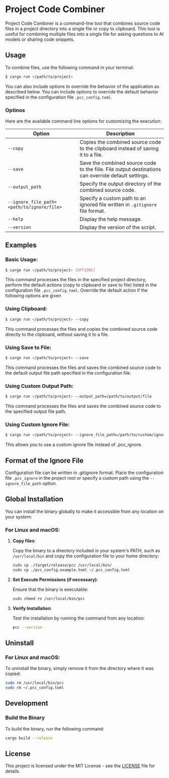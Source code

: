 # Project Code Combiner

Project Code Combiner is a command-line tool that combines source code files in a project directory into a single file or copy to clipboard. This tool is useful for combining multiple files into a single file for asking questions to AI models or sharing code snippets.

## Usage

To combine files, use the following command in your terminal:

```bash
$ cargo run </path/to/project>
```

You can also include options to override the behavior of the application as described below.
You can include options to override the default behavior specified in the configuration file `.pcc_config.toml`.

### Optinos

Here are the available command line options for customizing the execution:

| Option                                     | Description                                                                                         |
| ------------------------------------------ | --------------------------------------------------------------------------------------------------- |
| `--copy`                                   | Copies the combined source code to the clipboard instead of saving it to a file.                    |
| `--save`                                   | Save the combined source code to the fiile. File output destinations can override default settings. |
| `--output_path`                            | Specify the output directory of the combined source code.                                           |
| `--ignore_file_path=<path/to/ignore/file>` | Specify a custom path to an ignored file written in `.gitignore` file format.                       |
| `--help`                                   | Display the help message.                                                                           |
| `--version`                                | Display the version of the script.                                                                  |

## Examples

### Basic Usage:

```bash
$ cargo run </path/to/project> [OPTIONS]
```

This command processes the files in the specified project directory, perform the default actions (copy to clipboard or save to file) listed in the configuration file `.pcc_config.toml`. Override the default action if the following options are given

### Using Clipboard:

```bash
$ cargo run </path/to/project> --copy
```

This command processes the files and copies the combined source code directly to the clipboard, without saving it to a file.

### Using Save to File:

```bash
$ cargo run </path/to/project> --save
```

This command processes the files and saves the combined source code to the default output file path specified in the configuration file.

### Using Custom Output Path:

```bash
$ cargo run </path/to/project> --output_path=/path/to/output/file
```

This command processes the files and saves the combined source code to the specified output file path.

### Using Custom Ignore File:

```bash
$ cargo run </path/to/project> --ignore_file_path=/path/to/custom/ignore.file
```

This allows you to use a custom ignore file instead of .pcc_ignore.

## Format of the Ignore File

Configuration file can be written in .gitignore format. Place the configuration file `.pcc_ignore` in the project root or specify a custom path using the `--ignore_file_path` option.

## Global Installation

You can install the binary globally to make it accessible from any location on your system:

### For Linux and macOS:

1. **Copy files**:

   Copy the binary to a directory included in your system's PATH, such as `/usr/local/bin` and copy the configuration file to your home directory:

   ```bash
   sudo cp ./target/release/pcc /usr/local/bin/
   sudo cp ./pcc_config.example.toml ~/.pcc_config.toml
   ```

2. **Set Execute Permissions (if necessary)**:

   Ensure that the binary is executable:

   ```bash
   sudo chmod +x /usr/local/bin/pcc
   ```

3. **Verify Installation**:

   Test the installation by running the command from any location:

   ```bash
   pcc --version
   ```

## Uninstall

### For Linux and macOS:

To uninstall the binary, simply remove it from the directory where it was copied:

```bash
sudo rm /usr/local/bin/pcc
sudo rm ~/.pcc_config.toml
```

## Development

### Build the Binary

To build the binary, run the following command:

```bash
cargo build --release
```

## License

This project is licensed under the MIT License - see the [LICENSE](LICENSE) file for details.
